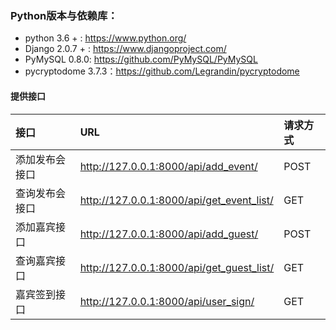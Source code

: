 

### Python版本与依赖库：
  * python 3.6 + : https://www.python.org/
  * Django 2.0.7 + : https://www.djangoproject.com/
  * PyMySQL 0.8.0: https://github.com/PyMySQL/PyMySQL
  * pycryptodome 3.7.3：https://github.com/Legrandin/pycryptodome 

#### 提供接口

|接口| URL | 请求方式|
|:---|:---|:---|
|添加发布会接口 | http://127.0.0.1:8000/api/add_event/ | POST |
|查询发布会接口 | http://127.0.0.1:8000/api/get_event_list/ | GET |
|添加嘉宾接口 | http://127.0.0.1:8000/api/add_guest/ | POST |
|查询嘉宾接口 | http://127.0.0.1:8000/api/get_guest_list/ | GET |
|嘉宾签到接口 | http://127.0.0.1:8000/api/user_sign/ | GET |
